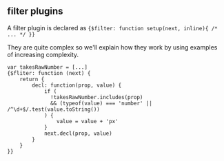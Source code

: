 ## filter plugins

A filter plugin is declared as `{$filter: function setup(next, inline){ /* ... */ }}`

They are quite complex so we'll explain how they work by using examples of increasing complexity.

```JS
var takesRawNumber = [...]
{$fliter: function (next) {
    return {
        decl: function(prop, value) {
            if (
              !takesRawNumber.includes(prop)
              && (typeof(value) === 'number' || /^\d+$/.test(value.toString())
            ) {
                value = value + 'px'
            }
            next.decl(prop, value)
        }
    }
}}
```